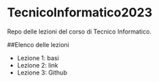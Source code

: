 # TecnicoInformatico2023
Repo delle lezioni del corso di Tecnico Informatico.

##Elenco delle lezioni
- Lezione 1: basi
- Lezione 2: link
- Lezione 3: Github
